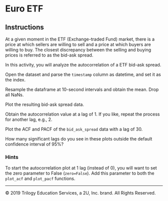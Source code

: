 # Euro ETF

## Instructions

At a given moment in the ETF (Exchange-traded Fund)  market, there is a price at which sellers are willing to sell and a price at which buyers are willing to buy. The closest discrepancy between the selling and buying prices is referred to as the bid-ask spread.

In this activity, you will analyze the autocorrelation of a ETF bid-ask spread.

Open the dataset and parse the `timestamp` column as datetime, and set it as the index.

Resample the dataframe at 10-second intervals and obtain the mean. Drop all NaNs.

Plot the resulting bid-ask spread data.

Obtain the autocorrelation value at a lag of 1. If you like, repeat the process for another lag, e.g., 2.

Plot the ACF and PACF of the `bid_ask_spread` data with a lag of 30.

How many significant lags do you see in these plots outside the default confidence interval of 95%?

### Hints

To start the autocorrelation plot at 1 lag (instead of 0), you will want to set the zero parameter to False (`zero=False`). Add this parameter to both the `plot_acf` and `plot_pacf` functions.

---

© 2019 Trilogy Education Services, a 2U, Inc. brand. All Rights Reserved.

